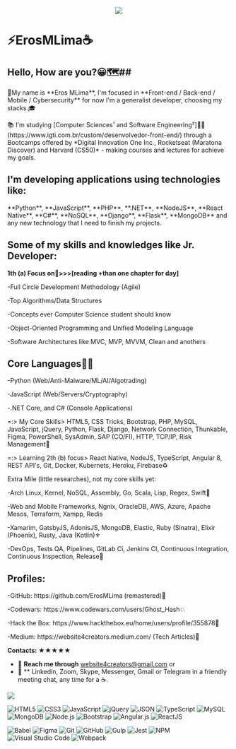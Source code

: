 <!-- Cover 
<p align="center">
	<img 
		alt=" " 
		loading="lazy" 
		src="./assets/Cover_GitHub.gif" 
		style="border-radius: 15px; box-shadow: 5px 5px 5px 5px rgba(0,0,0,.5);" 
		title="Eros MLima" 
	>
</p>  
#GoGoGo 🚀 🚀 🚀


<p align="center" >👨‍💻
    <img windth="470" src="https://blog.radware.com/wp-content/uploads/2020/06/traffic-juanjo-1536x768.jpg" style="width: 520px; height: 100px; margin: 0px;">
</p> 

-->


<p align="center">
    <img windth="470" src="https://i.pinimg.com/originals/30/b8/17/30b8174c6f1a07e0af9bcf41fec3a5f5.gif">
</p>

<h1>⚡️ErosMLima☕️</h1> 

## Hello, How are you?😀🗺️##


<p>👨My name is **Eros MLima**, I'm focused in **Front-end / Back-end / Mobile / Cybersecurity** for now I'm a generalist developer, choosing my stacks.🎓</p>

<p>📚 I'm studying [Computer Sciences¹ and Software Engineering²]👨‍💻(https://www.igti.com.br/custom/desenvolvedor-front-end/) through a Bootcamps offered by *Digital Innovation One Inc., Rocketseat (Maratona Discover) and Harvard (CS50)* - making courses and lectures for achieve my goals. </p>

## I'm developing applications using technologies like:

<p>**Python**, **JavaScript**, **PHP**, **.NET**, **NodeJS**, **React Native**, **C#**, **NoSQL**, **Django**, **Flask**, **MongoDB** and any new technology that I need to finish my projects.</p>


<!-- Skills -->

## Some of my skills and knowledges like Jr. Developer:

<!-- Skills -->
**1th (a) Focus on🎯>>>[reading +than one chapter for day]**

<p>-Full Circle Development Methodology (Agile)</p>
<p>-Top Algorithms/Data Structures</p>
<p>-Concepts ever Computer Science student should know</p>
<p>-Object-Oriented Programming and Unified Modeling Language</p>
<p>-Software Architectures like MVC, MVP, MVVM, Clean and anothers</p>

<!-- Core Languages -->

## **Core Languages👨‍💻** ##

<p>-Python (Web/Anti-Malware/ML/AI/Algotrading)</p>
<p>-JavaScript (Web/Servers/Cryptography)</p>
<p>-.NET Core, and C# (Console Applications)</p>


<!-- Core Skills -->

<p> =:> My Core Skills> HTML5, CSS Tricks, Bootstrap, PHP, MySQL, JavaScript, jQuery, Python, Flask, Django, Network Connection, Thunkable, Figma, PowerShell, SysAdmin, SAP (CO/FI), HTTP, TCP/IP, Risk Management🐍</p>


<!-- Learning -->

<p> =:> Learning 2th (b) focus> React Native, NodeJS, TypeScript, Angular 8, REST API's, Git, Docker, Kubernets, Heroku, Firebase♻️</p>


<!-- Extra Mile-->

<p>Extra Mile (little researches), not my core skills yet:</p>

<p>-Arch Linux, Kernel, NoSQL, Assembly, Go, Scala, Lisp, Regex, Swift🔰</p>
<p>-Web and Mobile Frameworks, Ngnix, OracleDB, AWS, Azure, Apache Mesos, Terraform, Xampp, Redis</p>
<p>-Xamarim, GatsbyJS, AdonisJS, MongoDB, Elastic, Ruby (Sinatra), Elixir (Phoenix), Rusty, Java (Kotlin)⚜️</p>
<p>-DevOps, Tests QA, Pipelines, GitLab Ci, Jenkins CI, Continuous Integration, Continuous Inspection, Release🧪</p>


<!-- Profiles-->

## Profiles:
<p>-GitHub: https://github.com/ErosMLima (remastered)🌟</p>
<p>-Codewars: https://www.codewars.com/users/Ghost_Hash♘</p>
<p>-Hack the Box: https://www.hackthebox.eu/home/users/profile/355878🕋</p>
<p>-Medium: https://website4creators.medium.com/ (Tech Articles)📝 </p>

<!-- Contacts -->

**Contacts: ★★★★★**

- 💬 **Reach me through** website4creators@gmail.com or
- 📲 ** Linkedin, Zoom, Skype, Messenger, Gmail or Telegram in a friendly meeting chat, any time for a ☕️.
<!-- Charts -->
<img src="https://github-readme-stats.vercel.app/api/top-langs/?username=ErosMLima&layout=compact&theme=jolly"
style="max-width:120%" align="center">


<!-- Languages, libs and frameworks -->
<p align="left">
	<img alt="HTML5" src="https://img.shields.io/badge/-HTML-fff?style=plastic&logo=HTML5" title="HTML5" />
	<img alt="CSS3" src="https://img.shields.io/badge/-CSS-fff?style=plastic&logo=CSS3&logoColor=1572B6" title="CSS3" />
	<img alt="JavaScript" src="https://img.shields.io/badge/-JavaScript-fff?fff&style=plastic&logo=javascript&logoColor=f7ab00" title="JavaScript" />
	<img alt="jQuery" src="https://img.shields.io/badge/-jQuery-fff?style=plastic&logo=jquery&logoColor=4878a0" title="jQuery" />
	<img alt="JSON" src="https://img.shields.io/badge/-JSON-fff?style=plastic&logo=json&logoColor=1a1a1a" title="JSON" />
	<img alt="TypeScript" src="https://img.shields.io/badge/-TypeScript-fff?style=plastic&logo=typescript" title="TypeScript" />
	<img alt="MySQL" src="https://img.shields.io/badge/-MySQL-fff?style=plastic&logoColor=00758f&logo=mysql" title="MySQL" />
	<img alt="MongoDB" src="https://img.shields.io/badge/-MongoDB-fff?style=plastic&logoColor=009547&logo=mongodb" title="MongoDB" />
	<img alt="Node.js" src="https://img.shields.io/badge/-Node.js-fff?style=plastic&logoColor=fff&logo=node.js&logoColor=5B9856" title="Node.js" />
	<img alt="Bootstrap" src="https://img.shields.io/badge/-Bootstrap-fff?style=plastic&logo=bootstrap&logoColor=563D7C" title="Bootstrap" />
	<img alt="Angular.js" src="https://img.shields.io/badge/-Angular-fff?style=plastic&logo=angular&logoColor=af2d2f" title="Angular.js" />
	<img alt="ReactJS" src="https://img.shields.io/badge/-React-fff?style=plastic&logo=react&logoColor=18BCEE" title="ReactJS" />
</p>

<!-- Tools Front-end -->
<p align="left">
	<img alt="Babel" src="https://img.shields.io/badge/-Babel-fff?style=plastic&logo=babel" title="Babel" />
	<img alt="Figma" src="https://img.shields.io/badge/-Figma-fff?fff&style=plastic&logo=figma" title="Figma" />
	<img alt="Git" src="https://img.shields.io/badge/-Git-fff?style=plastic&logo=git" title="Git" />
	<img alt="GitHub" src="https://img.shields.io/badge/-GitHub-fff?style=plastic&logo=github&logoColor=333333" title="GitHub" />
	<img alt="Gulp" src="https://img.shields.io/badge/-Gulp-fff?style=plastic&logo=gulp" title="Gulp" />
	<img alt="Jest" src="https://img.shields.io/badge/-Jest-fff?style=plastic&logo=jest&logoColor=944058" title="Jest" />
	<img alt="NPM" src="https://img.shields.io/badge/-NPM-fff?style=plastic&logo=npm" title="NPM" />
	<img alt="Visual Studio Code" src="https://img.shields.io/badge/-Visual%20Studio%20Code-fff?style=plastic&logo=visual-studio-code&logoColor=007ACC" title="Visual Studio Code" />
	<img alt="Webpack" src="https://img.shields.io/badge/-Webpack-fff?style=plastic&logo=webpack&logoColor=1b74ba" title="Webpack" />
</p>
				
